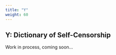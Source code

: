 ```yaml
---
title: "Y"
weight: 60
---
```


## Y: Dictionary of Self-Censorship 

Work in process, coming soon... 

